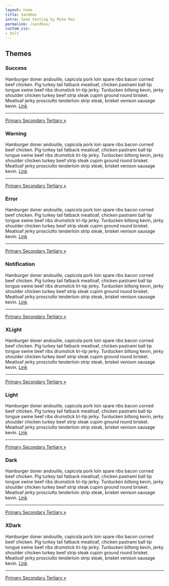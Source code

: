 ```yaml
---
layout: home
title: Sandbox
intro: Some testing by Mike Mai
permalink: /sandbox/
custom_css:
- bolt
---
```

<h2>
  Themes
</h2>
<div class="testing">
  <div class="t-success">
    <h3 class="mm-heading">Success</h3>
    <p>
      Hamburger doner andouille, capicola pork loin spare ribs bacon corned beef chicken. Pig turkey tail fatback meatloaf, chicken pastrami ball tip tongue swine beef ribs drumstick tri-tip jerky. Turducken biltong kevin, jerky shoulder chicken turkey beef strip steak cupim ground round brisket. Meatloaf jerky prosciutto tenderloin strip steak, brisket venison sausage kevin. <a class="mm-link" href="javascript:">Link</a>
    </p>
    <hr class="mm-hr">
    <p>
      <a class="mm-button" href="javascript:">
        Primary
      </a>
      <a class="mm-button mm-button--secondary" href="javascript:">
        Secondary
      </a>
      <a class="mm-button mm-button--tertiary" href="javascript:">
        Tertiary &raquo;
      </a>
    </p>
  </div>
  <div class="t-warning">
    <h3 class="mm-heading">Warning</h3>
    <p>
      Hamburger doner andouille, capicola pork loin spare ribs bacon corned beef chicken. Pig turkey tail fatback meatloaf, chicken pastrami ball tip tongue swine beef ribs drumstick tri-tip jerky. Turducken biltong kevin, jerky shoulder chicken turkey beef strip steak cupim ground round brisket. Meatloaf jerky prosciutto tenderloin strip steak, brisket venison sausage kevin. <a class="mm-link" href="javascript:">Link</a>
    </p>
    <hr class="mm-hr">
    <p>
      <a class="mm-button" href="javascript:">
        Primary
      </a>
      <a class="mm-button mm-button--secondary" href="javascript:">
        Secondary
      </a>
      <a class="mm-button mm-button--tertiary" href="javascript:">
        Tertiary &raquo;
      </a>
    </p>
  </div>
  <div class="t-error">
    <h3 class="mm-heading">Error</h3>
    <p>
      Hamburger doner andouille, capicola pork loin spare ribs bacon corned beef chicken. Pig turkey tail fatback meatloaf, chicken pastrami ball tip tongue swine beef ribs drumstick tri-tip jerky. Turducken biltong kevin, jerky shoulder chicken turkey beef strip steak cupim ground round brisket. Meatloaf jerky prosciutto tenderloin strip steak, brisket venison sausage kevin. <a class="mm-link" href="javascript:">Link</a>
    </p>
    <hr class="mm-hr">
    <p>
      <a class="mm-button" href="javascript:">
        Primary
      </a>
      <a class="mm-button mm-button--secondary" href="javascript:">
        Secondary
      </a>
      <a class="mm-button mm-button--tertiary" href="javascript:">
        Tertiary &raquo;
      </a>
    </p>
  </div>
  <div class="t-notification">
    <h3 class="mm-heading">Notification</h3>
    <p>
      Hamburger doner andouille, capicola pork loin spare ribs bacon corned beef chicken. Pig turkey tail fatback meatloaf, chicken pastrami ball tip tongue swine beef ribs drumstick tri-tip jerky. Turducken biltong kevin, jerky shoulder chicken turkey beef strip steak cupim ground round brisket. Meatloaf jerky prosciutto tenderloin strip steak, brisket venison sausage kevin. <a class="mm-link" href="javascript:">Link</a>
    </p>
    <hr class="mm-hr">
    <p>
      <a class="mm-button" href="javascript:">
        Primary
      </a>
      <a class="mm-button mm-button--secondary" href="javascript:">
        Secondary
      </a>
      <a class="mm-button mm-button--tertiary" href="javascript:">
        Tertiary &raquo;
      </a>
    </p>
  </div>
  <div class="t-xlight">
    <h3 class="mm-heading">XLight</h3>
    <p>
      Hamburger doner andouille, capicola pork loin spare ribs bacon corned beef chicken. Pig turkey tail fatback meatloaf, chicken pastrami ball tip tongue swine beef ribs drumstick tri-tip jerky. Turducken biltong kevin, jerky shoulder chicken turkey beef strip steak cupim ground round brisket. Meatloaf jerky prosciutto tenderloin strip steak, brisket venison sausage kevin. <a class="mm-link" href="javascript:">Link</a>
    </p>
    <hr class="mm-hr">
    <p>
      <a class="mm-button" href="javascript:">
        Primary
      </a>
      <a class="mm-button mm-button--secondary" href="javascript:">
        Secondary
      </a>
      <a class="mm-button mm-button--tertiary" href="javascript:">
        Tertiary &raquo;
      </a>
    </p>
  </div>
  <div class="t-light">
    <h3 class="mm-heading">Light</h3>
    <p>
      Hamburger doner andouille, capicola pork loin spare ribs bacon corned beef chicken. Pig turkey tail fatback meatloaf, chicken pastrami ball tip tongue swine beef ribs drumstick tri-tip jerky. Turducken biltong kevin, jerky shoulder chicken turkey beef strip steak cupim ground round brisket. Meatloaf jerky prosciutto tenderloin strip steak, brisket venison sausage kevin. <a class="mm-link" href="javascript:">Link</a>
    </p>
    <hr class="mm-hr">
    <p>
      <a class="mm-button" href="javascript:">
        Primary
      </a>
      <a class="mm-button mm-button--secondary" href="javascript:">
        Secondary
      </a>
      <a class="mm-button mm-button--tertiary" href="javascript:">
        Tertiary &raquo;
      </a>
    </p>
  </div>
  <div class="t-dark">
    <h3 class="mm-heading">Dark</h3>
    <p>
      Hamburger doner andouille, capicola pork loin spare ribs bacon corned beef chicken. Pig turkey tail fatback meatloaf, chicken pastrami ball tip tongue swine beef ribs drumstick tri-tip jerky. Turducken biltong kevin, jerky shoulder chicken turkey beef strip steak cupim ground round brisket. Meatloaf jerky prosciutto tenderloin strip steak, brisket venison sausage kevin. <a class="mm-link" href="javascript:">Link</a>
    </p>
    <hr class="mm-hr">
    <p>
      <a class="mm-button" href="javascript:">
        Primary
      </a>
      <a class="mm-button mm-button--secondary" href="javascript:">
        Secondary
      </a>
      <a class="mm-button mm-button--tertiary" href="javascript:">
        Tertiary &raquo;
      </a>
    </p>
  </div>
  <div class="t-xdark">
    <p>
    <h3 class="mm-heading">XDark</h3>
      Hamburger doner andouille, capicola pork loin spare ribs bacon corned beef chicken. Pig turkey tail fatback meatloaf, chicken pastrami ball tip tongue swine beef ribs drumstick tri-tip jerky. Turducken biltong kevin, jerky shoulder chicken turkey beef strip steak cupim ground round brisket. Meatloaf jerky prosciutto tenderloin strip steak, brisket venison sausage kevin. <a class="mm-link" href="javascript:">Link</a>
    </p>
    <hr class="mm-hr">
    <p>
      <a class="mm-button" href="javascript:">
        Primary
      </a>
      <a class="mm-button mm-button--secondary" href="javascript:">
        Secondary
      </a>
      <a class="mm-button mm-button--tertiary" href="javascript:">
        Tertiary &raquo;
      </a>
    </p>
  </div>
</div>
